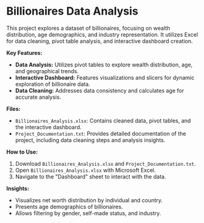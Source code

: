 # Billionaires Data Analysis

This project explores a dataset of billionaires, focusing on wealth distribution, age demographics, and industry representation. It utilizes Excel for data cleaning, pivot table analysis, and interactive dashboard creation.

**Key Features:**

* **Data Analysis:** Utilizes pivot tables to explore wealth distribution, age, and geographical trends.
* **Interactive Dashboard:** Features visualizations and slicers for dynamic exploration of billionaire data.
* **Data Cleaning:** Addresses data consistency and calculates age for accurate analysis.

**Files:**

* `Billionaires_Analysis.xlsx`: Contains cleaned data, pivot tables, and the interactive dashboard.
* `Project_Documentation.txt`: Provides detailed documentation of the project, including data cleaning steps and analysis insights.

**How to Use:**

1.  Download `Billionaires_Analysis.xlsx` and `Project_Documentation.txt`.
2.  Open `Billionaires_Analysis.xlsx` with Microsoft Excel.
3.  Navigate to the "Dashboard" sheet to interact with the data.

**Insights:**

* Visualizes net worth distribution by individual and country.
* Presents age demographics of billionaires.
* Allows filtering by gender, self-made status, and industry.
